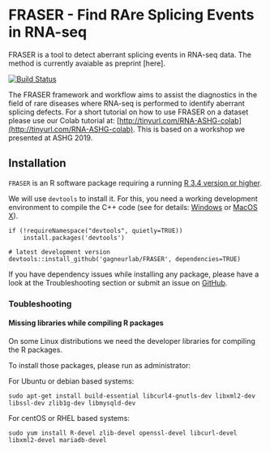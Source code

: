 # FRASER - Find RAre Splicing Events in RNA-seq
FRASER is a tool to detect aberrant splicing events in RNA-seq data. The method is currently avaiable as preprint [here].

[![Build Status](https://travis-ci.com/gagneurlab/FRASER.svg?branch=master)](https://travis-ci.com/gagneurlab/FRASER)
                                                                             
The FRASER framework and workflow aims to assist the diagnostics in the field of rare diseases where RNA-seq is performed to identify aberrant splicing defects. For a short tutorial on how to use FRASER on a dataset please use our Colab tutorial at: [http://tinyurl.com/RNA-ASHG-colab](http://tinyurl.com/RNA-ASHG-colab). This is based on a workshop we presented at ASHG 2019. 

## Installation

`FRASER` is an R software package requiring a running [R 3.4 version or higher](https://cran.r-project.org/).

We will use `devtools` to install it. For this, you need a working development environment to compile the C++ code (see for details: [Windows](https://cran.r-project.org/bin/windows/Rtools/)
or [MacOS X](https://cran.r-project.org/bin/macosx/tools/)).

```
if (!requireNamespace("devtools", quietly=TRUE))
    install.packages('devtools')

# latest development version
devtools::install_github('gagneurlab/FRASER', dependencies=TRUE)
```

If you have dependency issues while installing any package, please have a look
at the Troubleshooting section or submit an issue on [GitHub](https://github.com/gagneurlab/FRASER/issues).


### Toubleshooting

#### Missing libraries while compiling R packages

On some Linux distributions we need the developer libraries for compiling the R packages.

To install those packages, please run as administrator: 

For Ubuntu or debian based systems:
```
sudo apt-get install build-essential libcurl4-gnutls-dev libxml2-dev libssl-dev zlib1g-dev libmysqld-dev
```

For centOS or RHEL based systems:
```
sudo yum install R-devel zlib-devel openssl-devel libcurl-devel libxml2-devel mariadb-devel
```
